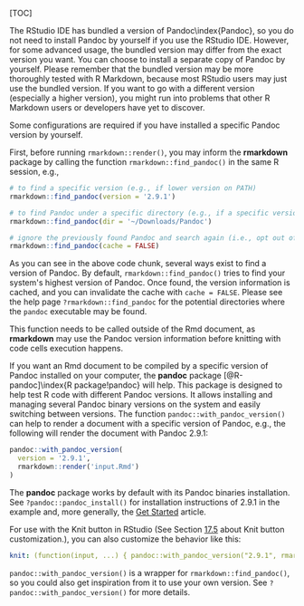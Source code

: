 [TOC]

The RStudio IDE has bundled a version of Pandoc\index{Pandoc}, so you do not need to install Pandoc by yourself if you use the RStudio IDE. However, for some advanced usage, the bundled version may differ from the exact version you want. You can choose to install a separate copy of Pandoc by yourself. Please remember that the bundled version may be more thoroughly tested with R Markdown, because most RStudio users may just use the bundled version. If you want to go with a different version (especially a higher version), you might run into problems that other R Markdown users or developers have yet to discover.

Some configurations are required if you have installed a specific Pandoc version by yourself.

First, before running `rmarkdown::render()`, you may inform the **rmarkdown** package by calling the function `rmarkdown::find_pandoc()` in the same R session, e.g.,

```R
# to find a specific version (e.g., if lower version on PATH)
rmarkdown::find_pandoc(version = '2.9.1')

# to find Pandoc under a specific directory (e.g., if a specific version cannot be in PATH)
rmarkdown::find_pandoc(dir = '~/Downloads/Pandoc')

# ignore the previously found Pandoc and search again (i.e., opt out of the caching mechanism).
rmarkdown::find_pandoc(cache = FALSE)
```

As you can see in the above code chunk, several ways exist to find a version of Pandoc. By default, `rmarkdown::find_pandoc()` tries to find your system's highest version of Pandoc. Once found, the version information is cached, and you can invalidate the cache with `cache = FALSE`. Please see the help page `?rmarkdown::find_pandoc` for the potential directories where the `pandoc` executable may be found.

This function needs to be called outside of the Rmd document, as **rmarkdown** may use the Pandoc version information before knitting with code cells execution happens.


If you want an Rmd document to be compiled by a specific version of Pandoc installed on your computer, the **pandoc** package [@R-pandoc]\index{R package!pandoc} will help.
This package is designed to help test R code with different Pandoc versions. It allows installing and managing several Pandoc binary versions on the system and easily switching between versions. The function `pandoc::with_pandoc_version()` can help to render a document with a specific version of Pandoc, e.g., the following will render the document with Pandoc 2.9.1:

```R
pandoc::with_pandoc_version(
  version = '2.9.1',
  rmarkdown::render('input.Rmd')
)
```

The **pandoc** package works by default with its Pandoc binaries installation. See `?pandoc::pandoc_install()` for installation instructions of 2.9.1 in the example and, more generally, the [Get Started](https://cderv.github.io/pandoc/articles/pandoc.html) article.


For use with the Knit button in RStudio (See Section [17.5]($Customize-The-Knit-Button) about Knit button customization.), you can also customize the behavior like this:


````yaml
knit: (function(input, ...) { pandoc::with_pandoc_version("2.9.1", rmarkdown::render(input)) })
````

`pandoc::with_pandoc_version()` is a wrapper for `rmarkdown::find_pandoc()`, so you could also get inspiration from it to use your own version. See `?pandoc::with_pandoc_version()` for more details.
